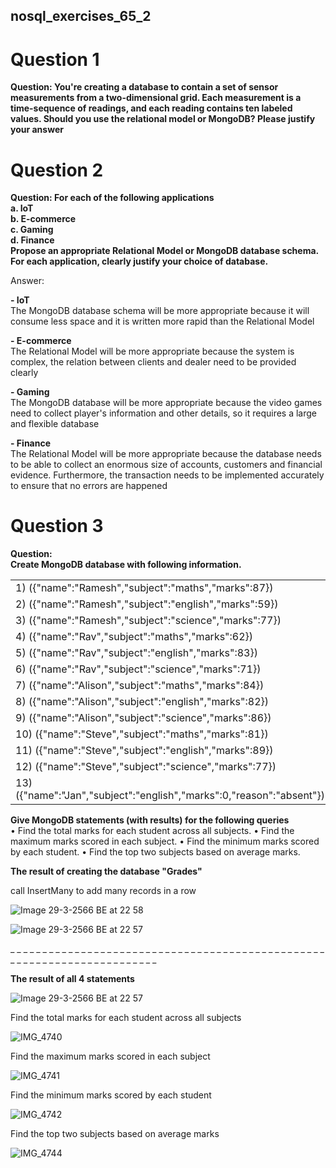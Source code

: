 ## nosql_exercises_65_2

# Question 1
**Question: You're creating a database to contain a set of sensor measurements from a two-dimensional grid.
Each measurement is a time-sequence of readings, and each reading contains ten labeled values.
Should you use the relational model or MongoDB? Please justify your answer** <br />

# Question 2

**Question: For each of the following applications <br />
a. IoT <br />
b. E-commerce <br />
c. Gaming <br />
d. Finance <br />
Propose an appropriate Relational Model or MongoDB database schema. For each application,
clearly justify your choice of database.**

Answer: <br />

**- IoT** <br />
The MongoDB database schema will be more appropriate because it will consume less space and it is written more rapid than the Relational Model <br />

**- E-commerce** <br />
The Relational Model will be more appropriate because the system is complex, the relation between clients and dealer need to be provided clearly <br />

**- Gaming** <br />
The MongoDB database will be more appropriate because the video games need to collect player's information and other details, so it requires a large and flexible database <br />

**- Finance** <br />
The Relational Model will be more appropriate because the database needs to be able to collect an enormous size of accounts, customers and financial evidence. Furthermore, the transaction needs to be implemented accurately to ensure that no errors are happened <br />


# Question 3
**Question:** <br />
**Create MongoDB database with following information.** <br />


|                                                                      |
|----------------------------------------------------------------------|
| 1) ({"name":"Ramesh","subject":"maths","marks":87})                  |
| 2) ({"name":"Ramesh","subject":"english","marks":59})                | 
| 3) ({"name":"Ramesh","subject":"science","marks":77})                |
| 4) ({"name":"Rav","subject":"maths","marks":62})                     |
| 5) ({"name":"Rav","subject":"english","marks":83})                   |
| 6) ({"name":"Rav","subject":"science","marks":71})                   |
| 7) ({"name":"Alison","subject":"maths","marks":84})                  |
| 8) ({"name":"Alison","subject":"english","marks":82})                |
| 9) ({"name":"Alison","subject":"science","marks":86})                |
| 10) ({"name":"Steve","subject":"maths","marks":81})                  |
| 11) ({"name":"Steve","subject":"english","marks":89})                |
| 12) ({"name":"Steve","subject":"science","marks":77})                |
| 13) ({"name":"Jan","subject":"english","marks":0,"reason":"absent"}) |

**Give MongoDB statements (with results) for the following queries** <br />
• Find the total marks for each student across all subjects.
• Find the maximum marks scored in each subject.
• Find the minimum marks scored by each student.
• Find the top two subjects based on average marks.


**The result of creating the database "Grades"**

call InsertMany to add many records in a row <br />

![Image 29-3-2566 BE at 22 58](https://user-images.githubusercontent.com/92812914/228854854-60ee1c2f-c873-40e8-8dfe-063d343a943c.jpeg)

![Image 29-3-2566 BE at 22 57](https://user-images.githubusercontent.com/92812914/228854828-0b36bf66-a175-4e1d-a854-550be2f2889d.jpeg)



_ _ _ _ _ _ _ _ _ _ _ _ _ _ _ _ _ _ _ _ _ _ _ _ _ _ _ _ _ _ _ _ _ _ _ _ _ _ _ _ _ _ _ _ _ _ _ _ _ _ _ _ _ _ _ _ _ _ _ _ _ _ _ _ _ _ _ _ _ _ _ _ <br />



**The result of all 4 statements**

![Image 29-3-2566 BE at 22 57](https://user-images.githubusercontent.com/92812914/228854784-5496062f-8dc9-49f0-bc84-0caa65f70e07.jpeg)


Find the total marks for each student across all subjects <br />

![IMG_4740](https://user-images.githubusercontent.com/92812914/228853988-cd0c0a47-d236-42c2-9e1c-c83b9eb9c08f.jpeg)


Find the maximum marks scored in each subject <br />

![IMG_4741](https://user-images.githubusercontent.com/92812914/228854007-3f69eecc-cbeb-42b9-acb3-722e048547b0.jpeg)


Find the minimum marks scored by each student <br />

![IMG_4742](https://user-images.githubusercontent.com/92812914/228854010-e7c1e399-69fe-43ef-819f-a5a6e28bfc84.jpeg)


Find the top two subjects based on average marks <br />

![IMG_4744](https://user-images.githubusercontent.com/92812914/228854014-bc9ef419-c4af-4f35-8761-f84abafeff28.jpeg)
